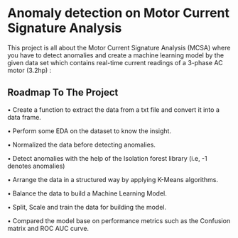 # Anomaly detection on Motor Current Signature Analysis

This project is all about the Motor Current Signature Analysis (MCSA) where you have to detect anomalies and create a machine learning model by the given data set which contains real-time current readings of a 3-phase AC motor (3.2hp) :


## Roadmap To The Project

• Create a function to extract the data from a txt file and convert it into a data frame.

• Perform some EDA on the dataset to know the insight.

• Normalized the data before detecting anomalies.

• Detect anomalies with the help of the Isolation forest library (i.e, -1 denotes anomalies)

• Arrange the data in a structured way by applying K-Means algorithms.

• Balance the data to build a Machine Learning Model.

• Split, Scale and train the data for building the model.

• Compared the model base on performance metrics such as the Confusion matrix and ROC AUC curve.